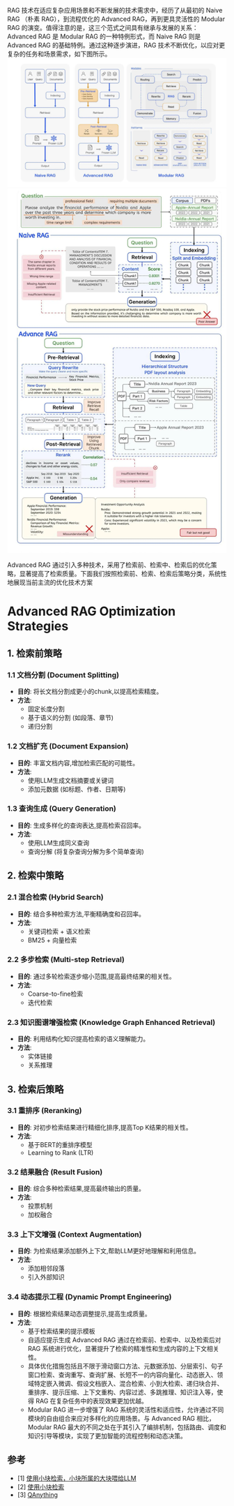 RAG 技术在适应复杂应用场景和不断发展的技术需求中，经历了从最初的 Naive RAG （朴素 RAG），到流程优化的 Advanced RAG，再到更具灵活性的 Modular RAG 的演变。值得注意的是，这三个范式之间具有继承与发展的关系：Advanced RAG 是 Modular RAG 的一种特例形式，而 Naive RAG 则是 Advanced RAG 的基础特例。通过这种逐步演进，RAG 技术不断优化，以应对更复杂的任务和场景需求，如下图所示。![img.png](img.png)
![img_2.png](img_2.png)

Advanced RAG 通过引入多种技术，采用了检索前、检索中、检索后的优化策略，显著提高了检索质量。下面我们按照检索前、检索、检索后策略分类，系统性地展现当前主流的优化技术方案

# Advanced RAG Optimization Strategies

## 1. 检索前策略

### 1.1 文档分割 (Document Splitting)
- **目的**: 将长文档分割成更小的chunk,以提高检索精度。
- **方法**:
  - 固定长度分割
  - 基于语义的分割 (如段落、章节)
  - 递归分割

### 1.2 文档扩充 (Document Expansion)
- **目的**: 丰富文档内容,增加检索匹配的可能性。
- **方法**:
  - 使用LLM生成文档摘要或关键词
  - 添加元数据 (如标题、作者、日期等)

### 1.3 查询生成 (Query Generation)
- **目的**: 生成多样化的查询表达,提高检索召回率。
- **方法**:
  - 使用LLM生成同义查询
  - 查询分解 (将复杂查询分解为多个简单查询)

## 2. 检索中策略

### 2.1 混合检索 (Hybrid Search)
- **目的**: 结合多种检索方法,平衡精确度和召回率。
- **方法**:
  - 关键词检索 + 语义检索
  - BM25 + 向量检索

### 2.2 多步检索 (Multi-step Retrieval)
- **目的**: 通过多轮检索逐步缩小范围,提高最终结果的相关性。
- **方法**:
  - Coarse-to-fine检索
  - 迭代检索

### 2.3 知识图谱增强检索 (Knowledge Graph Enhanced Retrieval)
- **目的**: 利用结构化知识提高检索的语义理解能力。
- **方法**:
  - 实体链接
  - 关系推理

## 3. 检索后策略

### 3.1 重排序 (Reranking)
- **目的**: 对初步检索结果进行精细化排序,提高Top K结果的相关性。
- **方法**:
  - 基于BERT的重排序模型
  - Learning to Rank (LTR)

### 3.2 结果融合 (Result Fusion)
- **目的**: 综合多种检索结果,提高最终输出的质量。
- **方法**:
  - 投票机制
  - 加权融合

### 3.3 上下文增强 (Context Augmentation)
- **目的**: 为检索结果添加额外上下文,帮助LLM更好地理解和利用信息。
- **方法**:
  - 添加相邻段落
  - 引入外部知识

### 3.4 动态提示工程 (Dynamic Prompt Engineering)
- **目的**: 根据检索结果动态调整提示,提高生成质量。
- **方法**:
  - 基于检索结果的提示模板
  - 自适应提示生成
Advanced RAG 通过在检索前、检索中、以及检索后对 RAG 系统进行优化，显著提升了检索的精准性和生成内容的上下文相关性。
  - 具体优化措施包括且不限于滑动窗口方法、元数据添加、分层索引、句子窗口检索、查询重写、查询扩展、长短不一的内容向量化、动态嵌入、领域特定嵌入微调、假设文档嵌入、混合检索、小到大检索、递归块合并、重排序、提示压缩、上下文重构、内容过滤、多跳推理、知识注入等，使得 RAG 在复杂任务中的表现效果更加优越。
  - Modular RAG 进一步增强了 RAG 系统的灵活性和适应性，允许通过不同模块的自由组合来应对多样化的应用场景。与 Advanced RAG 相比，Modular RAG 最大的不同之处在于其引入了编排机制，包括路由、调度和知识引导等模块，实现了更加智能的流程控制和动态决策。

## 参考

- [1] [使用小块检索，小块所属的大块喂给LLM](https://mp.weixin.qq.com/s/OjPaCW8Z-kXh6KU2CmI42A)
- [2] [使用小块检索](https://mp.weixin.qq.com/s/MzdKPYNYcwna06Evyl4_Mg)
- [3] [QAnything](https://github.com/netease-youdao/QAnything)
